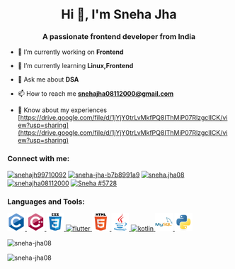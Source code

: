 <h1 align="center">Hi 👋, I'm Sneha Jha</h1>
<h3 align="center">A passionate frontend developer from India</h3>

- 🔭 I’m currently working on **Frontend**

- 🌱 I’m currently learning **Linux,Frontend**

- 💬 Ask me about **DSA**

- 📫 How to reach me **snehajha08112000@gmail.com**

- 📄 Know about my experiences [https://drive.google.com/file/d/1jYjY0trLvMkfPQ8IThMiP07RlzgcIICK/view?usp=sharing](https://drive.google.com/file/d/1jYjY0trLvMkfPQ8IThMiP07RlzgcIICK/view?usp=sharing)

<h3 align="left">Connect with me:</h3>
<p align="left">
<a href="https://twitter.com/snehajh99710092" target="blank"><img align="center" src="https://raw.githubusercontent.com/rahuldkjain/github-profile-readme-generator/neutral-icons/src/images/icons/Social/twitter.svg" alt="snehajh99710092" height="30" width="40" /></a>
<a href="https://linkedin.com/in/sneha-jha-b7b8991a9" target="blank"><img align="center" src="https://raw.githubusercontent.com/rahuldkjain/github-profile-readme-generator/neutral-icons/src/images/icons/Social/linked-in-alt.svg" alt="sneha-jha-b7b8991a9" height="30" width="40" /></a>
<a href="https://instagram.com/sneha.jha08" target="blank"><img align="center" src="https://raw.githubusercontent.com/rahuldkjain/github-profile-readme-generator/neutral-icons/src/images/icons/Social/instagram.svg" alt="sneha.jha08" height="30" width="40" /></a>
<a href="https://www.hackerrank.com/snehajha08112000" target="blank"><img align="center" src="https://raw.githubusercontent.com/rahuldkjain/github-profile-readme-generator/neutral-icons/src/images/icons/Social/hackerrank.svg" alt="snehajha08112000" height="30" width="40" /></a>
<a href="https://discord.gg/Sneha #5728" target="blank"><img align="center" src="https://raw.githubusercontent.com/rahuldkjain/github-profile-readme-generator/neutral-icons/src/images/icons/Social/discord.svg" alt="Sneha #5728" height="30" width="40" /></a>
</p>

<h3 align="left">Languages and Tools:</h3>
<p align="left"> <a href="https://www.cprogramming.com/" target="_blank"> <img src="https://raw.githubusercontent.com/devicons/devicon/master/icons/c/c-original.svg" alt="c" width="40" height="40"/> </a> <a href="https://www.w3schools.com/cpp/" target="_blank"> <img src="https://raw.githubusercontent.com/devicons/devicon/master/icons/cplusplus/cplusplus-original.svg" alt="cplusplus" width="40" height="40"/> </a> <a href="https://www.w3schools.com/css/" target="_blank"> <img src="https://raw.githubusercontent.com/devicons/devicon/master/icons/css3/css3-original-wordmark.svg" alt="css3" width="40" height="40"/> </a> <a href="https://flutter.dev" target="_blank"> <img src="https://www.vectorlogo.zone/logos/flutterio/flutterio-icon.svg" alt="flutter" width="40" height="40"/> </a> <a href="https://www.w3.org/html/" target="_blank"> <img src="https://raw.githubusercontent.com/devicons/devicon/master/icons/html5/html5-original-wordmark.svg" alt="html5" width="40" height="40"/> </a> <a href="https://www.java.com" target="_blank"> <img src="https://raw.githubusercontent.com/devicons/devicon/master/icons/java/java-original.svg" alt="java" width="40" height="40"/> </a> <a href="https://kotlinlang.org" target="_blank"> <img src="https://www.vectorlogo.zone/logos/kotlinlang/kotlinlang-icon.svg" alt="kotlin" width="40" height="40"/> </a> <a href="https://www.mysql.com/" target="_blank"> <img src="https://raw.githubusercontent.com/devicons/devicon/master/icons/mysql/mysql-original-wordmark.svg" alt="mysql" width="40" height="40"/> </a> <a href="https://www.python.org" target="_blank"> <img src="https://raw.githubusercontent.com/devicons/devicon/master/icons/python/python-original.svg" alt="python" width="40" height="40"/> </a> </p>

<p><img align="center" src="https://github-readme-stats.vercel.app/api/top-langs?username=sneha-jha08&show_icons=true&locale=en&layout=compact" alt="sneha-jha08" /></p>

<p><img align="center" src="https://github-readme-streak-stats.herokuapp.com/?user=sneha-jha08&" alt="sneha-jha08" /></p>
